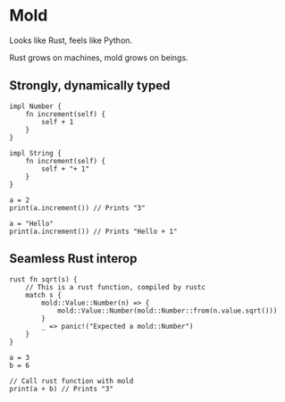 # Mold

Looks like Rust, feels like Python.

Rust grows on machines, mold grows on beings.

## Strongly, dynamically typed

```
impl Number {
    fn increment(self) {
        self + 1
    }
}

impl String {
    fn increment(self) {
        self + "+ 1"
    }
}

a = 2
print(a.increment()) // Prints "3"

a = "Hello"
print(a.increment()) // Prints "Hello + 1"
```

## Seamless Rust interop

```
rust fn sqrt(s) {
    // This is a rust function, compiled by rustc
    match s {
        mold::Value::Number(n) => {
            mold::Value::Number(mold::Number::from(n.value.sqrt()))
        }
        _ => panic!("Expected a mold::Number")
    }
}

a = 3
b = 6

// Call rust function with mold
print(a + b) // Prints "3"
```

